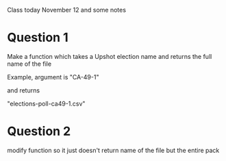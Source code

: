 Class today November 12 and some notes

# Question 1

Make a function which takes a Upshot election name and returns the full name of the file

Example, argument is "CA-49-1"

and returns 

"elections-poll-ca49-1.csv"

# Question 2

modify function so it just doesn't return name of the file but the entire pack